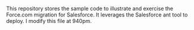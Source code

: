 This repository stores the sample code to illustrate and exercise the Force.com migration for Salesforce. It leverages the Salesforce ant tool to deploy. I modify this file at 940pm.
